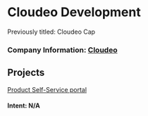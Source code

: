 # Cloudeo Development

Previously titled: Cloudeo Cap

### **Company Information:** [Cloudeo](../../../../cerulean-circle-unlimited-2cu/customer/sales/cloudeo.md)

## Projects

[Product Self-Service portal](./cloudeo-development/product-self-service-portal.md)

#### **Intent**: N/A